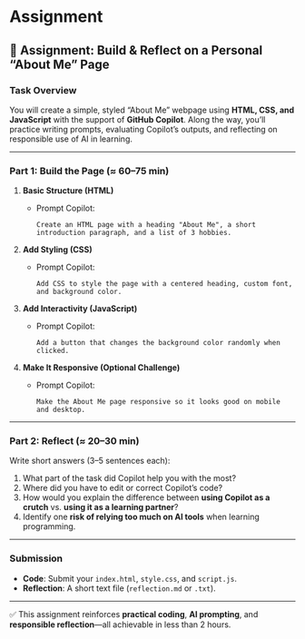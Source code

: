 # Assignment

## 📝 Assignment: Build & Reflect on a Personal “About Me” Page

### **Task Overview**

You will create a simple, styled “About Me” webpage using **HTML, CSS, and JavaScript** with the support of **GitHub Copilot**. Along the way, you’ll practice writing prompts, evaluating Copilot’s outputs, and reflecting on responsible use of AI in learning.

---

### **Part 1: Build the Page (≈ 60–75 min)**

1. **Basic Structure (HTML)**
   - Prompt Copilot:

     ```
     Create an HTML page with a heading "About Me", a short introduction paragraph, and a list of 3 hobbies.
     ```

2. **Add Styling (CSS)**
   - Prompt Copilot:

     ```
     Add CSS to style the page with a centered heading, custom font, and background color.
     ```

3. **Add Interactivity (JavaScript)**
   - Prompt Copilot:

     ```
     Add a button that changes the background color randomly when clicked.
     ```

4. **Make It Responsive (Optional Challenge)**
   - Prompt Copilot:

     ```
     Make the About Me page responsive so it looks good on mobile and desktop.
     ```

---

### **Part 2: Reflect (≈ 20–30 min)**

Write short answers (3–5 sentences each):

1. What part of the task did Copilot help you with the most?
2. Where did you have to edit or correct Copilot’s code?
3. How would you explain the difference between **using Copilot as a crutch** vs. **using it as a learning partner**?
4. Identify one **risk of relying too much on AI tools** when learning programming.

---

### **Submission**

- **Code**: Submit your `index.html`, `style.css`, and `script.js`.
- **Reflection**: A short text file (`reflection.md` or `.txt`).

---

✅ This assignment reinforces **practical coding**, **AI prompting**, and **responsible reflection**—all achievable in less than 2 hours.
